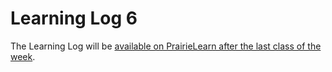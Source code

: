# Learning Log 6

The Learning Log will be [available on PrairieLearn after the last class of the week](https://ca.prairielearn.com/pl/course_instance/2575/assessments).